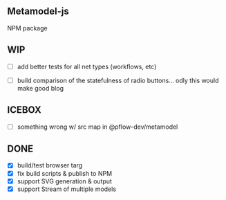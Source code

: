Metamodel-js
------------

NPM package

WIP
---

- [ ] add better tests for all net types (workflows, etc)
- [ ] build comparison of the statefulness of radio buttons... odly this would make good blog


ICEBOX
------
 -  [ ] something wrong w/ src map in @pflow-dev/metamodel


DONE
----
- [x] build/test browser targ
- [x] fix build scripts & publish to NPM
- [x] support SVG generation & output
- [x] support Stream of multiple models
